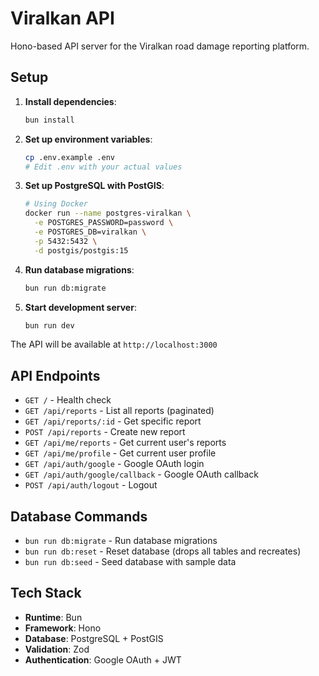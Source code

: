 # Viralkan API

Hono-based API server for the Viralkan road damage reporting platform.

## Setup

1. **Install dependencies**:

   ```bash
   bun install
   ```

2. **Set up environment variables**:

   ```bash
   cp .env.example .env
   # Edit .env with your actual values
   ```

3. **Set up PostgreSQL with PostGIS**:

   ```bash
   # Using Docker
   docker run --name postgres-viralkan \
     -e POSTGRES_PASSWORD=password \
     -e POSTGRES_DB=viralkan \
     -p 5432:5432 \
     -d postgis/postgis:15
   ```

4. **Run database migrations**:

   ```bash
   bun run db:migrate
   ```

5. **Start development server**:
   ```bash
   bun run dev
   ```

The API will be available at `http://localhost:3000`

## API Endpoints

- `GET /` - Health check
- `GET /api/reports` - List all reports (paginated)
- `GET /api/reports/:id` - Get specific report
- `POST /api/reports` - Create new report
- `GET /api/me/reports` - Get current user's reports
- `GET /api/me/profile` - Get current user profile
- `GET /api/auth/google` - Google OAuth login
- `GET /api/auth/google/callback` - Google OAuth callback
- `POST /api/auth/logout` - Logout

## Database Commands

- `bun run db:migrate` - Run database migrations
- `bun run db:reset` - Reset database (drops all tables and recreates)
- `bun run db:seed` - Seed database with sample data

## Tech Stack

- **Runtime**: Bun
- **Framework**: Hono
- **Database**: PostgreSQL + PostGIS
- **Validation**: Zod
- **Authentication**: Google OAuth + JWT
